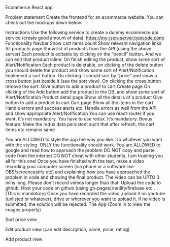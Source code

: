 Ecommerce React app

Problem statement
Create the frontend for an ecommerce website. You can check out the mockups down below.

Instructions
Use the following service to create a dummy ecommerce api service (create good amount of data): https://my-json-server.typicode.com/
Functionality
Navbar
Show cart items count
Show relevant navigation links
All products page
Show list of products from the API (using the above server)
Each product is editable by clicking on the “pencil” button. And we can edit that product inline. On finish editing the product, show some sort of Alert/Notification
Each product is deletable, on clicking of the delete button you should delete the product and show some sort of Alert/Notification
Implement a sort button. On clicking it should sort by “price” and show a cross button just beside it (see the sort view). On clicking the cross button remove the sort.
Give button to add a product to cart
Create page
On clicking of the Add button add the product in the DB, and show some sort of Alert/Notification
Product detail page
Show all the details of a product
Give button to add a product to cart
Cart page
Show all the items in the cart
Handle errors and success alerts etc.
Handle errors as well from the API and show appropriate Alert/Notification
You can use react-router if you want. It’s not mandatory.
You have to use redux. It’s mandatory.
Bonus feature: Make the redux data persistent such that after refresh, the cart items etc remains same

You are ALLOWED to style the app the way you like. Do whatever you want with the styling. ONLY the functionality should work.
You are ALLOWED to google and read how to approach the problem
DO NOT copy and paste code from the internet
DO NOT cheat with other students, I am trusting you all for this one!
Once you have finished with the test, make a video recording your computer screen (via phone or a software like OBS/screencastify etc) and explaining how you have approached the problem in code and showing the final product. The video can be UPTO 3 mins long. Please don’t record videos longer than that.
Upload the code to github.
Host your code on github (using gh-pages)/netlify/firebase etc.. (This is mandatory)
Once you have recorded the video ,upload it on youtube (unlisted or whatever), drive or wherever you want to upload it. If no video is submitted, the solution will be rejected.
The App (Zoom in to view the images properly)



Sort price view




















Edit product view (can edit description, name, price, rating)



















Add product view


